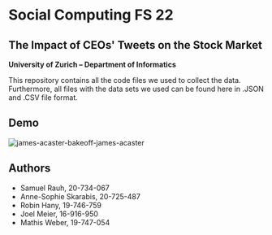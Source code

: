 
# Social Computing FS 22
## The Impact of CEOs' Tweets on the Stock Market

**University of Zurich – Department of Informatics**

This repository contains all the code files we used to collect the data. Furthermore, all files with the data sets we used can be found here in .JSON and .CSV file format.


## Demo
![james-acaster-bakeoff-james-acaster](https://user-images.githubusercontent.com/61362884/170484197-8f1cdea3-a0b8-4928-baf1-f4867ea73f93.gif)

## Authors

- Samuel Rauh, 20-734-067
- Anne-Sophie Skarabis, 20-725-487
- Robin Hany, 19-746-759
- Joel Meier, 16-916-950
- Mathis Weber, 19-747-054
